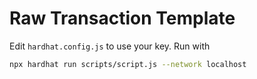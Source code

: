 # Raw Transaction Template

Edit `hardhat.config.js` to use your key. Run with

```sh
npx hardhat run scripts/script.js --network localhost
```
